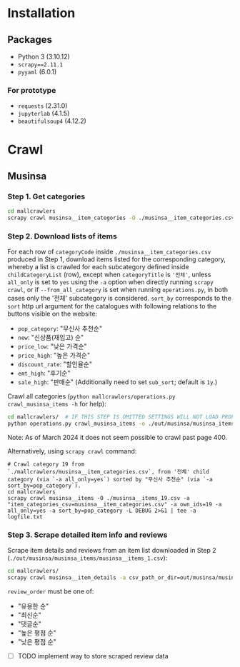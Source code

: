 # Installation
## Packages
- Python 3 (3.10.12)
- `scrapy==2.11.1`
- `pyyaml` (6.0.1)

### For prototype
- `requests` (2.31.0)
- `jupyterlab` (4.1.5)
- `beautifulsoup4` (4.12.2)

# Crawl
## Musinsa
### Step 1. Get categories
```sh
cd mallcrawlers
scrapy crawl musinsa__item_categories -O ./musinsa__item_categories.csv
```

### Step 2. Download lists of items
For each row of `categoryCode` inside `./musinsa__item_categories.csv` produced in Step 1, download items listed for the corresponding category, whereby a list is crawled for each subcategory defined inside `childCategoryList` (row), except when `categoryTitle` is `'전체'`, unless `all_only` is set to `yes` using the `-a` option when directly running `scrapy crawl`, or if `--from_all_category` is set when running `operations.py`, in both cases only the '전체' subcategory is considered.
`sort_by` corresponds to the `sort` http url argument for the catalogues with following relations to the buttons visible on the website:
- `pop_category`: "무신사 추천순"
- `new`: "신상품(재입고) 순"
- `price_low`: "낮은 가격순"
- `price_high`: "높은 가격순"
- `discount_rate`: "할인율순"
- `emt_high`: "후기순"
- `sale_high`: "판매순" (Additionally need to set `sub_sort`; default is `1y`.)

Crawl all categories (`python mallcrawlers/operations.py crawl_musinsa_items -h` for help):
```sh
cd mallcrawlers/  # IF THIS STEP IS OMITTED SETTINGS WILL NOT LOAD PROPERLY
python operations.py crawl_musinsa_items -o ./out/musinsa/musinsa_items/ -i ./musinsa__item_categories.csv --sort_by pop_category 2>&1 | tee -a log_musinsa_items.txt
```
Note: As of March 2024 it does not seem possible to crawl past page 400.
 
Alternatively, using `scrapy crawl` command:
```su
# Crawl category 19 from `./mallcrawlers/musinsa__item_categories.csv`, from '전체' child category (via `-a all_only=yes`) sorted by "무신사 추천순" (via `-a sort_by=pop_category`).
cd mallcrawlers
scrapy crawl musinsa__items -O ./musinsa__items_19.csv -a "item_categories_csv=musinsa__item_categories.csv" -a own_ids=19 -a all_only=yes -a sort_by=pop_category -L DEBUG 2>&1 | tee -a logfile.txt
```

### Step 3. Scrape detailed item info and reviews
Scrape item details and reviews from an item list downloaded in Step 2 (`./out/musinsa/musinsa_items/musinsa__items_1.csv`):
```sh
cd mallcrawlers/
scrapy crawl musinsa__item_details -a csv_path_or_dir=out/musinsa/musinsa_items/musinsa__items_1.csv -a review_page_limit=5 -a "review_order=유용한 순" 2>&1 | tee -a log_reviews.txt
```

`review_order` must be one of:
- "유용한 순"
- "최신순"
- "댓글순"
- "높은 평점 순"
- "낮은 평점 순"

- [ ] TODO implement way to store scraped review data

